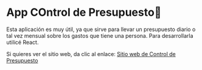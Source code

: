# App COntrol de Presupuesto💙

Esta aplicación es muy útil, ya que sirve para llevar un presupuesto diario o tal vez mensual sobre los gastos que tiene una persona. Para desarrollarla utilicé React. 

Si quieres ver el sitio web, da clic al enlace: <a href="https://control-gastos-sebastian-valbuena.netlify.app/" target="_blank">Sitio web de Control de Presupuesto</a>
